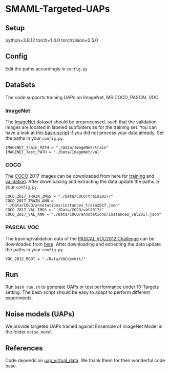 # SMAML-Targeted-UAPs
## Setup
python=3.8.12
torch=1.4.0
torchvision=0.5.0
## Config
Edit the paths accordingly in `config.py`
## DataSets
The code supports training UAPs on ImageNet, MS COCO, PASCAL VOC
### ImageNet
The [ImageNet](http://www.image-net.org/) dataset should be preprocessed, such that the validation images are located in labeled subfolders as for the training set. You can have a look at this [bash-script](https://raw.githubusercontent.com/soumith/imagenetloader.torch/master/valprep.sh) if you did not process your data already. Set the paths in your `config.py`.
```
IMAGENET_Train_PATH = "./Data/ImageNet/train"
IMAGENET_Test_PATH = './Data/ImageNet/val'
```
### COCO
The [COCO](https://cocodataset.org/#home) 2017 images can be downloaded from here for [training](http://images.cocodataset.org/zips/train2017.zip) and [validation](http://images.cocodataset.org/zips/val2017.zip). After downloading and extracting the data update the paths in your `config.py`.
```
COCO_2017_TRAIN_IMGS = "./Data/COCO/train2017/"
COCO_2017_TRAIN_ANN = "./Data/COCO/annotations/instances_train2017.json"
COCO_2017_VAL_IMGS = "./Data/COCO/val2017/"
COCO_2017_VAL_ANN = "./Data/COCO/annotations/instances_val2017.json"
```
### PASCAL VOC
The training/validation data of the [PASCAL VOC2012 Challenge](http://host.robots.ox.ac.uk/pascal/VOC/) can be downloaded from [here](http://host.robots.ox.ac.uk/pascal/VOC/voc2012/VOCtrainval_11-May-2012.tar). After downloading and extracting the data update the paths in your `config.py`.
```
VOC_2012_ROOT = "./Data/VOCdevkit/"
```
## Run
Run `bash run.sh` to generate UAPs or test performance under 10-Targets setting. The bash script should be easy to adapt to perform different experiments.

## Noise models (UAPs)
We provide targeted UAPs trained against Ensemble of ImageNet Model in the folder `noise_model`

## References
Code depends on [uap_virtual_data](https://github.com/phibenz/uap_virtual_data.pytorch). We thank them for their wonderful code base. 

